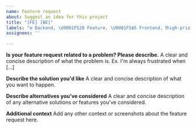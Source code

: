 ```yaml
---
name: Feature request
about: Suggest an idea for this project
title: "[FE] [BE]"
labels: "⚙️ Backend, \U0001F528 Feature, \U0001F5A5 Frontend, ❗️high-priority"
assignees: ''

---
```


**Is your feature request related to a problem? Please describe.**
A clear and concise description of what the problem is. Ex. I'm always frustrated when [...]

**Describe the solution you'd like**
A clear and concise description of what you want to happen.

**Describe alternatives you've considered**
A clear and concise description of any alternative solutions or features you've considered.

**Additional context**
Add any other context or screenshots about the feature request here.
